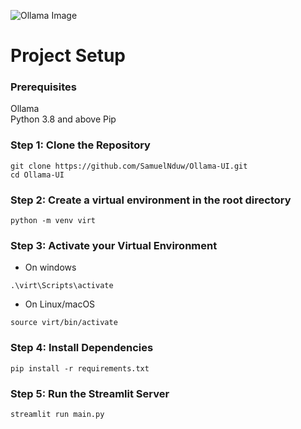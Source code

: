 ![Ollama Image](https://ollama.com/public/blog/embedding-models.png)

# Project Setup

### Prerequisites
Ollama \
Python 3.8 and above
Pip

### Step 1: Clone the Repository
```
git clone https://github.com/SamuelNduw/Ollama-UI.git
cd Ollama-UI
```


### Step 2: Create a virtual environment in the root directory 
```
python -m venv virt
```

### Step 3: Activate your Virtual Environment
- On windows
```
.\virt\Scripts\activate
```
- On Linux/macOS
```
source virt/bin/activate
```

### Step 4: Install Dependencies
```
pip install -r requirements.txt
```

### Step 5: Run the Streamlit Server
```
streamlit run main.py
```
